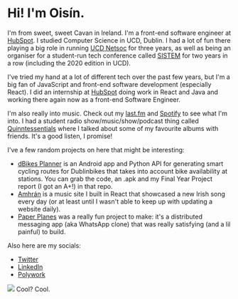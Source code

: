 # Hi! I'm Oisín.

I'm from sweet, sweet Cavan in Ireland. I'm a front-end software engineer at [HubSpot](https://www.hubspot.com/). I studied Computer Science in UCD, Dublin. I had a lot of fun there playing a big role in running [UCD Netsoc](https://netsoc.ucd.ie) for three years, as well as being an organiser for a student-run tech conference called [SISTEM](https://sistem.intersocs.ie) for two years in a row (including the 2020 edition in UCD). 

I've tried my hand at a lot of different tech over the past few years, but I'm a big fan of JavaScript and front-end software development (especially React). I did an internship at [HubSpot](https://github.com/hubspot/) doing work in React and Java and working there again now as a front-end Software Engineer.

I'm also really into music. Check out my [last.fm](https://www.last.fm/user/Oisin1001/) and [Spotify](https://open.spotify.com/user/1171185445) to see what I'm into. I had a student radio show/music/show/podcast thing called [Quinntessentials](https://open.spotify.com/show/2svlOsZFI3q36MaGnnmGyC) where I talked about some of my favourite albums with friends. It's a good listen, I promise!

I've a few random projects on here that might be interesting:
* [dBikes Planner](https://github.com/oisinq/dbikes-planner) is an Android app and Python API for generating smart cycling routes for Dublinbikes that takes into account bike availability at stations. You can grab the code, an .apk and my Final Year Project report (I got an A+!) in that repo.
* [Amhrán](https://github.com/oisinq/amhran) is a music site I built in React that showcased a new Irish song every day (or at least until I wasn't able to keep up with updating a website daily).
* [Paper Planes](https://github.com/DarraghClarke/Paper-Planes) was a really fun project to make: it's a distributed messaging app (aka WhatsApp clone) that was really satisfying (and a lil painful) to build.

Also here are my socials:
* [Twitter](https://twitter.com/oisinq_)
* [LinkedIn](https://linkedin.com/in/oisinq)
* [Polywork](https://www.polywork.com/oisinq)


![](https://hit.yhype.me/github/profile?user_id=5693967) Cool? Cool. 
